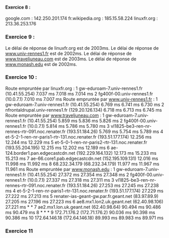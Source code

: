 #### Exercice 8 :
google.com : 142.250.201.174
fr.wikipedia.org : 185.15.58.224
linuxfr.org : 213.36.253.176
### Exercice 9 :
Le délai de réponse de linuxfr.org est de 2003ms.
Le délai de réponse de www.univ-rennes1.fr est de 2002ms.
Le délai de réponse de www.traveljuneau.com est de 2003ms.
Le délai de réponse de www.monash.edu est de 2002ms.
### Exercice 10 :
Route empruntée par linuxfr.org :
 1  gw-eduroam-7.univ-rennes1.fr (10.41.55.254)  7.037 ms  7.018 ms  7.014 ms
 2  fg400f-00.univ-rennes1.fr (10.0.7.1)  7.010 ms  7.007 ms
 Route empruntée par www.univ-rennes1.fr :
  1  gw-eduroam-7.univ-rennes1.fr (10.41.55.254)  6.769 ms  6.741 ms  6.730 ms
 2  nfrontaldrupal.univ-rennes1.fr (129.20.126.134)  6.718 ms  6.713 ms  6.745 ms
Route empruntée par www.traveljuneau.com :
 1  gw-eduroam-7.univ-rennes1.fr (10.41.55.254)  5.859 ms  5.836 ms  5.826 ms
 2  fg400f-00.univ-rennes1.fr (10.0.7.1)  5.814 ms  5.786 ms  5.780 ms
 3  vl1825-be3-ren-nr-rennes-rtr-091.noc.renater.fr (193.51.184.26)  5.769 ms  5.754 ms  5.789 ms
 4  et-5-2-1-ren-nr-paris1-rtr-131.noc.renater.fr (193.51.177.174)  12.256 ms  12.244 ms  12.229 ms
 5  et-5-0-1-ren-nr-paris2-rtr-131.noc.renater.fr (193.55.204.195)  12.215 ms  12.202 ms  12.189 ms
 6  ae-124.border1.pan.edgecastcdn.net (192.229.164.132)  12.173 ms  15.233 ms  15.213 ms
 7  ae-66.core1.pab.edgecastcdn.net (152.195.109.131)  12.016 ms  11.998 ms  11.992 ms
 8  68.232.34.179 (68.232.34.179)  11.977 ms  11.967 ms  11.961 ms
Route empruntée par www.monash.edu :
 1  gw-eduroam-7.univ-rennes1.fr (10.41.55.254)  27.372 ms  27.354 ms  27.348 ms
 2  fg400f-00.univ-rennes1.fr (10.0.7.1)  27.337 ms  27.318 ms  27.311 ms
 3  vl1825-be3-ren-nr-rennes-rtr-091.noc.renater.fr (193.51.184.26)  27.253 ms  27.245 ms  27.238 ms
 4  et-5-2-1-ren-nr-paris1-rtr-131.noc.renater.fr (193.51.177.174)  27.229 ms  27.222 ms  27.213 ms
 5  renater-ias-geant-gw.par.fr.geant.net (83.97.89.9)  27.205 ms  27.196 ms  27.223 ms
 6  ae8.mx1.lon2.uk.geant.net (62.40.98.106)  27.221 ms * *
 7  ae2.mx1.lon.uk.geant.net (62.40.98.64)  90.494 ms  90.486 ms  90.479 ms
 8  * * *
 9  172.71.176.2 (172.71.176.2)  90.036 ms  90.398 ms  90.386 ms
10  172.64.146.18 (172.64.146.18)  89.993 ms  89.983 ms  89.971 ms
### Exercice 11